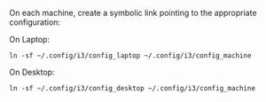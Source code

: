 On each machine, create a symbolic link pointing to the appropriate configuration:

On Laptop:

```shell
ln -sf ~/.config/i3/config_laptop ~/.config/i3/config_machine
```

On Desktop:

```shell
ln -sf ~/.config/i3/config_desktop ~/.config/i3/config_machine
```
